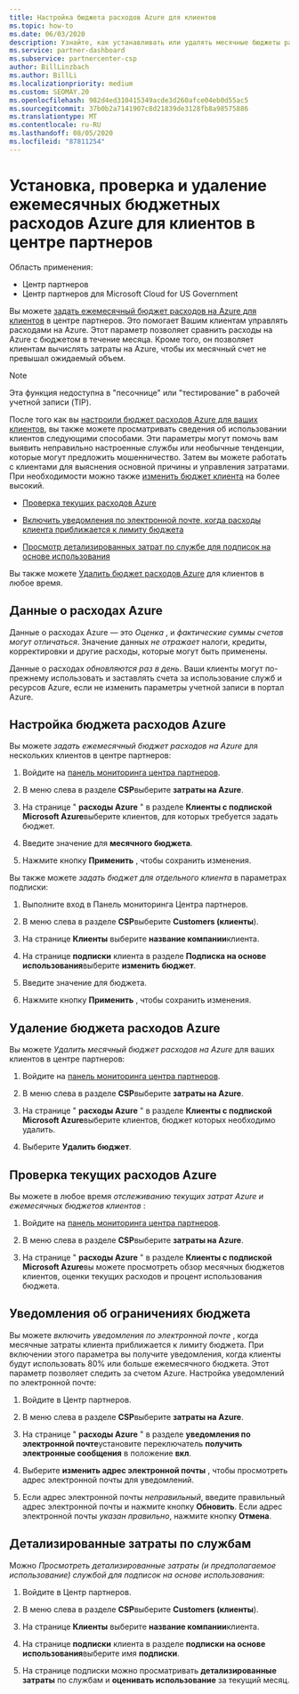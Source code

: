 ```yaml
---
title: Настройка бюджета расходов Azure для клиентов
ms.topic: how-to
ms.date: 06/03/2020
description: Узнайте, как устанавливать или удалять месячные бюджеты расходов на Azure для клиентов, а также просматривать данные о расходах Azure и задавать уведомления, связанные с бюджетом.
ms.service: partner-dashboard
ms.subservice: partnercenter-csp
author: BillLinzbach
ms.author: BillLi
ms.localizationpriority: medium
ms.custom: SEOMAY.20
ms.openlocfilehash: 982d4ed310415349acde3d260afce04eb0d55ac5
ms.sourcegitcommit: 37b0b2a7141907c8d21839de3128fb8a98575886
ms.translationtype: MT
ms.contentlocale: ru-RU
ms.lasthandoff: 08/05/2020
ms.locfileid: "87811254"
---
```

# <a name="set-check-or-remove-monthly-azure-spending-budgets-for-customers-in-partner-center"></a>Установка, проверка и удаление ежемесячных бюджетных расходов Azure для клиентов в центре партнеров

Область применения:

- Центр партнеров
- Центр партнеров для Microsoft Cloud for US Government

Вы можете [задать ежемесячный бюджет расходов на Azure для клиентов](#set-azure-spending-budget) в центре партнеров. Это помогает Вашим клиентам управлять расходами на Azure. Этот параметр позволяет сравнить расходы на Azure с бюджетом в течение месяца. Кроме того, он позволяет клиентам вычислять затраты на Azure, чтобы их месячный счет не превышал ожидаемый объем.

> [!NOTE]  
> Эта функция недоступна в "песочнице" или "тестирование" в рабочей учетной записи (TIP).

После того как вы [настроили бюджет расходов Azure для ваших клиентов](#set-azure-spending-budget), вы также можете просматривать сведения об использовании клиентов следующими способами. Эти параметры могут помочь вам выявить неправильно настроенные службы или необычные тенденции, которые могут предложить мошенничество. Затем вы можете работать с клиентами для выяснения основной причины и управления затратами. При необходимости можно также [изменить бюджет клиента](#set-azure-spending-budget) на более высокий.

- [Проверка текущих расходов Azure](#check-current-azure-spending)

- [Включить уведомления по электронной почте, когда расходы клиента приближается к лимиту бюджета](#notifications-for-budget-limits)

- [Просмотр детализированных затрат по службе для подписок на основе использования](#itemized-costs-by-service)

Вы также можете [Удалить бюджет расходов Azure](#remove-azure-spending-budget) для клиентов в любое время.

## <a name="azure-spending-data"></a>Данные о расходах Azure

Данные о расходах Azure — это *Оценка* , и *фактические суммы счетов могут отличаться*. Значение данных *не отражает* налоги, кредиты, корректировки и другие расходы, которые могут быть применены.

Данные о расходах *обновляются раз в день*. Ваши клиенты могут по-прежнему использовать и заставлять счета за использование служб и ресурсов Azure, если не изменить параметры учетной записи в портал Azure.

## <a name="set-azure-spending-budget"></a>Настройка бюджета расходов Azure

Вы можете *задать ежемесячный бюджет расходов на Azure* для нескольких клиентов в центре партнеров:

1. Войдите на [панель мониторинга центра партнеров](https://partner.microsoft.com/dashboard/).

2. В меню слева в разделе **CSP**выберите **затраты на Azure**.

3. На странице " **расходы Azure** " в разделе **Клиенты с подпиской Microsoft Azure**выберите клиентов, для которых требуется задать бюджет.

4. Введите значение для **месячного бюджета**.

5. Нажмите кнопку **Применить** , чтобы сохранить изменения.

Вы также можете *задать бюджет для отдельного клиента* в параметрах подписки:

1. Выполните вход в Панель мониторинга Центра партнеров.

2. В меню слева в разделе **CSP**выберите **Customers (клиенты**).

3. На странице **Клиенты** выберите **название компании**клиента.

4. На странице **подписки** клиента в разделе **Подписка на основе использования**выберите **изменить бюджет**.

5. Введите значение для бюджета.

6. Нажмите кнопку **Применить** , чтобы сохранить изменения.

## <a name="remove-azure-spending-budget"></a>Удаление бюджета расходов Azure

Вы можете *Удалить месячный бюджет расходов на Azure* для ваших клиентов в центре партнеров:

1. Войдите на [панель мониторинга центра партнеров](https://partner.microsoft.com/dashboard/).

2. В меню слева в разделе **CSP**выберите **затраты на Azure**.

3. На странице " **расходы Azure** " в разделе **Клиенты с подпиской Microsoft Azure**выберите клиентов, бюджет которых необходимо удалить.

4. Выберите **Удалить бюджет**.

## <a name="check-current-azure-spending"></a>Проверка текущих расходов Azure

Вы можете в любое время *отслеживанию текущих затрат Azure и ежемесячных бюджетов клиентов* :

1. Войдите на [панель мониторинга центра партнеров](https://partner.microsoft.com/dashboard/).

2. В меню слева в разделе **CSP**выберите **затраты на Azure**.

3. На странице " **расходы Azure** " в разделе **Клиенты с подпиской Microsoft Azure**вы можете просмотреть обзор месячных бюджетов клиентов, оценки текущих расходов и процент использования бюджета.

## <a name="notifications-for-budget-limits"></a>Уведомления об ограничениях бюджета

Вы можете *включить уведомления по электронной почте* , когда месячные затраты клиента приближается к лимиту бюджета. При включении этого параметра вы получите уведомления, когда клиенты будут использовать 80% или больше ежемесячного бюджета. Этот параметр позволяет следить за счетом Azure. Настройка уведомлений по электронной почте:

1. Войдите в Центр партнеров.

2. В меню слева в разделе **CSP**выберите **затраты на Azure**.

3. На странице " **расходы Azure** " в разделе **уведомления по электронной почте**установите переключатель **получить электронные сообщения** в положение **вкл**.

4. Выберите **изменить адрес электронной почты** , чтобы просмотреть адрес электронной почты для уведомлений.

5. Если адрес электронной почты *неправильный*, введите правильный адрес электронной почты и нажмите кнопку **Обновить**. Если адрес электронной почты *указан правильно*, нажмите кнопку **Отмена**.

## <a name="itemized-costs-by-service"></a>Детализированные затраты по службам

Можно *Просмотреть детализированные затраты (и предполагаемое использование) службой для подписок на основе использования*:

1. Войдите в Центр партнеров.

2. В меню слева в разделе **CSP**выберите **Customers (клиенты**).

3. На странице **Клиенты** выберите **название компании**клиента.

4. На странице **подписки** клиента в разделе **подписки на основе использования**выберите имя **подписки**.

5. На странице подписки можно просматривать **детализированные затраты** по службам и **оценивать использование** за текущий месяц.
